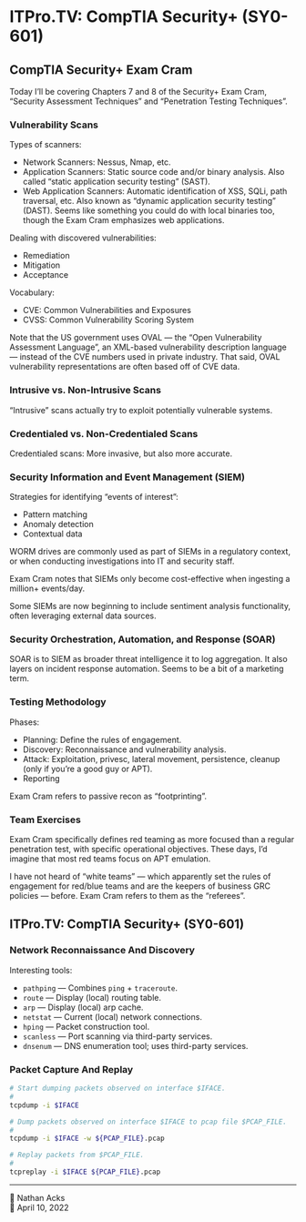 # ITPro.TV: CompTIA Security+ (SY0-601)

## CompTIA Security+ Exam Cram

Today I’ll be covering Chapters 7 and 8 of the Security+ Exam Cram, “Security Assessment Techniques” and “Penetration Testing Techniques”.

### Vulnerability Scans

Types of scanners:

* Network Scanners: Nessus, Nmap, etc.
* Application Scanners: Static source code and/or binary analysis. Also called “static application security testing” (SAST).
* Web Application Scanners: Automatic identification of XSS, SQLi, path traversal, etc. Also known as “dynamic application security testing” (DAST). Seems like something you could do with local binaries too, though the Exam Cram emphasizes web applications.

Dealing with discovered vulnerabilities:

* Remediation
* Mitigation
* Acceptance

Vocabulary:

* CVE: Common Vulnerabilities and Exposures
* CVSS: Common Vulnerability Scoring System

Note that the US government uses OVAL — the “Open Vulnerability Assessment Language”, an XML-based vulnerability description language — instead of the CVE numbers used in private industry. That said, OVAL vulnerability representations are often based off of CVE data.

### Intrusive vs. Non-Intrusive Scans

“Intrusive” scans actually try to exploit potentially vulnerable systems.

### Credentialed vs. Non-Credentialed Scans

Credentialed scans: More invasive, but also more accurate.

### Security Information and Event Management (SIEM)

Strategies for identifying “events of interest”:

* Pattern matching
* Anomaly detection
* Contextual data

WORM drives are commonly used as part of SIEMs in a regulatory context, or when conducting investigations into IT and security staff.

Exam Cram notes that SIEMs only become cost-effective when ingesting a million+ events/day.

Some SIEMs are now beginning to include sentiment analysis functionality, often leveraging external data sources.

### Security Orchestration, Automation, and Response (SOAR)

SOAR is to SIEM as broader threat intelligence it to log aggregation. It also layers on incident response automation. Seems to be a bit of a marketing term.

### Testing Methodology

Phases:

* Planning: Define the rules of engagement.
* Discovery: Reconnaissance and vulnerability analysis.
* Attack: Exploitation, privesc, lateral movement, persistence, cleanup (only if you’re a good guy or APT).
* Reporting

Exam Cram refers to passive recon as “footprinting”.

### Team Exercises

Exam Cram specifically defines red teaming as more focused than a regular penetration test, with specific operational objectives. These days, I’d imagine that most red teams focus on APT emulation.

I have not heard of “white teams” — which apparently set the rules of engagement for red/blue teams and are the keepers of business GRC policies — before. Exam Cram refers to them as the “referees”.

## ITPro.TV: CompTIA Security+ (SY0-601)

### Network Reconnaissance And Discovery

Interesting tools:

* `pathping` — Combines `ping` + `traceroute`.
* `route` — Display (local) routing table.
* `arp`  — Display (local) arp cache.
* `netstat` — Current (local) network connections.
* `hping` — Packet construction tool.
* `scanless` — Port scanning via third-party services.
* `dnsenum` — DNS enumeration tool; uses third-party services.

### Packet Capture And Replay

```bash
# Start dumping packets observed on interface $IFACE.
#
tcpdump -i $IFACE

# Dump packets observed on interface $IFACE to pcap file $PCAP_FILE.
#
tcpdump -i $IFACE -w ${PCAP_FILE}.pcap

# Replay packets from $PCAP_FILE.
#
tcpreplay -i $IFACE ${PCAP_FILE}.pcap
```

- - - -

<span aria-hidden="true">👤</span> Nathan Acks  
<span aria-hidden="true">📅</span> April 10, 2022
